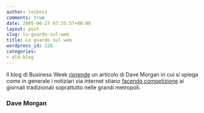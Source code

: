 ```yaml
---
author: leibniz
comments: true
date: 2005-06-27 07:55:57+00:00
layout: post
slug: lo-guardo-sul-web
title: Lo guardo sul web
wordpress_id: 228
categories:
- old-blog
---
```


Il blog di Business Week [riprende](http://www.businessweek.com/the_thread/blogspotting/archives/2005/06/new_to_newspape.html?campaign_id=rss_blog_blogspotting) un articolo di Dave Morgan in cui si spiega come in generale i notiziari via internet stiano [facendo competizione](http://publications.mediapost.com/index.cfm?fuseaction=Articles.showArticleHomePage&art_aid=31253) ai giornali tradizionali soprattutto nelle grandi metropoli.  



### Dave Morgan
